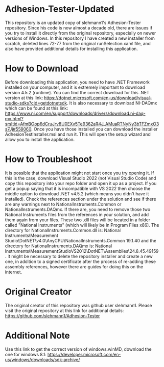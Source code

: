 # Adhesion-Tester-Updated

This repository is an updated copy of slehmann1's Adhesion-Tester repository. Since his code is now almost a decade old, there are issues if you try to install it directly from the original repository, especially on newer versions of Windows. In this repository I have created a new installer from scratch, deleted lines 72-77 from the original runSelection.xaml file, and also have provided additional details for installing this application.

# How to Download
Before downloading this application, you need to have .NET Framework  installed on your computer, and it is extremely important to download version 4.5.2 (runtime). You can find the correct download for this .NET version at this link: 
https://dotnet.microsoft.com/en-us/download/visual-studio-sdks?cid=getdotnetsdk. 
It is also necessary to download NI-DAQmx which can be found at this link: 
https://www.ni.com/en/support/downloads/drivers/download.ni-daq-mx.html?srsltid=AfmBOop6dCruJrv8U0EXv5Te9362aR4J_AMuaRTNyNy3bTFZmxO3s7Jj#559060. 
Once you have those installed you can download the installer AdhesionTestInstaller.msi and run it. This will open the setup wizard and allow you to install the application.

# How to Troubleshoot
It is possible that the application might not start once you try opening it. If this is the case, download Visual Studio 2022 (not Visual Studio Code) and copy this repository into your repo folder and open it up as a project. If you get a popup saying that it is incompatible with VS 2022 then choose the middle option to download .NET v4.5.2 (which means you didn't have it installed). Check the references section under the solution and see if there are any warnings next to NationalInstruments.Common or NationalInstruments.DAQmx. If there are, you need to remove those two National Instruments files from the references in your solution, and add them again from your files. These two .dll files will be located in a folder called "National Instruments" (which will likely be in Program Files x86). The directory for NationalInstruments.Common.dll is: National Instruments\Measurement Studio\DotNET\v4.0\AnyCPU\NationalInstruments.Common 19.1.40 and the directory for NationalInstruments.DAQmx is: National Instruments\MeasurementStudioVS2012\DotNET\Assemblies\24.8.45.49159. It might be necessary to delete the repository installer and create a new one, in addition to a signed certificate after the process of re-adding these assembly references, however there are guides for doing this on the internet.

# Original Creator
The original creator of this repository was github user slehmann1. Please visit the original repository at this link for additional details: 
https://github.com/slehmann1/Adhesion-Tester

# Additional Note
Use this link to get the correct version of windows.winMD, download the one for windows 8.1:
https://developer.microsoft.com/en-us/windows/downloads/sdk-archive/
